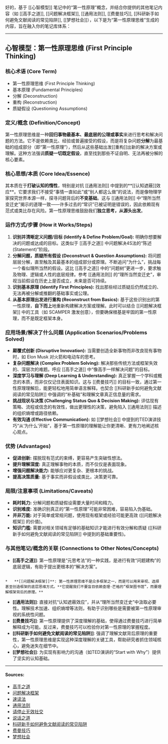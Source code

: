 好的，基于 [[心智模型]] 笔记中的“第一性原理”概念，并结合你提供的其他笔记内容（如 [[高手之道]], [[问题解决框架]], [[通用法则]], [[费曼技巧]], [[科研新手如何避免文献阅读的常见陷阱]], [[梦想社会]]），以下是为“第一性原理思维”生成的内容，旨在融入你的笔记库体系：

---

## 心智模型：第一性原理思维 (First Principle Thinking)

### 核心术语 (Core Term)

*   第一性原理思维 (First Principle Thinking)
*   基本原理 (Fundamental Principles)
*   分解 (Deconstruction)
*   重构 (Reconstruction)
*   质疑假设 (Questioning Assumptions)

### 定义/概念 (Definition/Concept)

第一性原理思维是一种**回归事物最基本、最底层的公理或事实**来进行思考和解决问题的方法。它不是依赖类比、经验或普遍接受的假设，而是将复杂问题**分解**为最基础的组成部分（即“第一性原理”），然后从这些基础出发[[重构]]出新的解决方案或理解。这种方法强调**质疑一切既定假设**，直至找到那些不证自明、无法再被分解的核心要素。

### 核心思想/本质 (Core Idea/Essence)

其本质在于**打破认知的惰性**，特别是对抗 [[通用法则]] 中提到的**[[认知遮蔽]]效应**。它要求我们不接受“事情一直如此”或“别人都这么做”的说法，而是像物理学家探究世界本源一样，探寻问题背后的**不变基础**。这与 [[通用法则]] 中“理所当然变迁史”揭示的道理一致——许多过去的“常识”已被证明是错误的，因此依赖现有范式或类比存在风险。第一性原理思维鼓励我们**独立思考，从源头出发**。

### 运作方式/步骤 (How it Works/Steps)

1.  **识别并清晰定义问题/目标 (Identify & Define Problem/Goal):** 明确你想要解决的问题或达成的目标。这类似于 [[高手之道]] 中问题解决4S法的“陈述 (Statement)”阶段。
2.  **分解问题，质疑所有假设 (Deconstruct & Question Assumptions):** 将问题层层分解，直至触及其最基本的组成部分或原理。不断追问“为什么”，挑战每一个看似理所当然的假设。这比 [[高手之道]] 中的“问题树”更进一步，要求触及物理、逻辑或人性的底层规律。参考 [[通用法则]] 的“理所当然变迁史”，审视当前假设在历史上是否成立，未来是否可持续。
3.  **识别基本原理 (Identify First Principles):** 找出那些经过质疑后仍然成立的、无法再被分解或推翻的基础事实或公理。
4.  **从基本原理出发进行重构 (Reconstruct from Basics):** 基于这些识别出的第一性原理，**自下而上**地重新构建解决方案或理解。此时可以结合 [[问题解决框架]] 中的工具（如 SCAMPER 激发创意），但要确保根基是牢固的第一性原理，而不是既定框架本身。

### 应用场景/解决了什么问题 (Application Scenarios/Problems Solved)

*   **颠覆式创新 (Disruptive Innovation):** 当需要创造全新事物而非改良现有事物时，如 Elon Musk 对火箭和电动车的思考。
*   **复杂问题解决 (Complex Problem Solving):** 解决那些传统方法或框架失效的、深层次的难题。呼应 [[高手之道]] 中“像高手一样解决问题”的目标。
*   **深度学习与理解 (Deep Learning & Understanding):** 真正掌握一个学科或概念的本质，而非仅仅记住表面知识。这与 [[费曼技巧]] 的目标一致，通过第一性原理理解后，能更轻松地用简单语言解释。也契合 [[科研新手如何避免文献阅读的常见陷阱]] 中强调的“补基础”和理解文章真正信息量的需求。
*   **挑战现状与决策 (Challenging Status Quo & Decision Making):** 评估现有策略、流程或信念的有效性，做出更理性的决策，避免陷入 [[通用法则]] 描述的组织熵增或路径依赖。
*   **有效沟通 (Effective Communication):** 如 [[梦想社会]] 中提到的TED演讲技巧“从‘为什么’开始”，基于第一性原理的理解能让你更清晰、更有力地阐述核心观点。

### 优势 (Advantages)

*   **促进创新:** 摆脱现有范式的束缚，更容易产生突破性想法。
*   **提升理解深度:** 真正理解事物的本质，而不仅仅是表面现象。
*   **增强问题解决能力:** 能够应对更复杂、更根本的挑战。
*   **提高决策质量:** 基于事实而非假设或类比，决策更可靠。

### 局限/注意事项 (Limitations/Caveats)

*   **耗时耗力:** 分解问题和质疑假设需要大量时间和精力。
*   **识别难度:** 准确识别真正的“第一性原理”可能非常困难，容易陷入伪基础。
*   **并非万能:** 对于简单或常规问题，使用现有框架或经验可能更高效 ([[问题解决框架]] 的价值)。
*   **知识门槛:** 需要对相关领域有足够的基础知识才能进行有效分解和质疑 ([[科研新手如何避免文献阅读的常见陷阱]] 中提到的基础重要性)。

### 与其他笔记/概念的关联 (Connections to Other Notes/Concepts)

*   **[[高手之道]]**: 第一性原理是“元思考法”的一种实践，是进行有效“问题建构”的底层逻辑，有助于提出更根本的“解决方案”。
```ad-atom

*   **[[问题解决框架]]**: 第一性原理思维不是众多框架之一，而是可以用来审视、选择甚至创造框架的底层思维方式。**它提醒我们不要盲目依赖查理·芒格的“框架图书馆”，而要理解框架背后的原理。**

```

*   **[[通用法则]]**: 直接对抗“认知遮蔽效应”，并从“理所当然变迁史”中汲取必要性。理解技术加速、组织熵增等法则，有助于识别哪些是需要被第一性原理审视的系统性问题。
*   **[[费曼技巧]]**: 第一性原理提供了深度理解的基础，使得通过费曼技巧进行简单解释成为可能。反过来，费曼技巧可以检验你对第一性原理的掌握程度。
*   **[[科研新手如何避免文献阅读的常见陷阱]]**: 强调了理解文献背后原理的重要性，第一性原理思维是实现这种深度理解的关键工具，帮助研究者抓住领域核心，避免迷失在细节中。
*   **[[梦想社会]]**: 为实现有影响力的沟通（如TED演讲的“Start with Why”）提供了坚实的认知基础。

---

#### Sources:
- [高手之道](obsidian://open?vault=obsidianDoc&file=%E9%AB%98%E6%89%8B%E4%B9%8B%E9%81%93)
- [问题解决框架](obsidian://open?vault=obsidianDoc&file=%E9%97%AE%E9%A2%98%E8%A7%A3%E5%86%B3%E6%A1%86%E6%9E%B6)
- [速读法](obsidian://open?vault=obsidianDoc&file=%E9%80%9F%E8%AF%BB%E6%B3%95)
- [通用法则](obsidian://open?vault=obsidianDoc&file=%E9%80%9A%E7%94%A8%E6%B3%95%E5%88%99)
- [请停止无效社交](obsidian://open?vault=obsidianDoc&file=%E8%AF%B7%E5%81%9C%E6%AD%A2%E6%97%A0%E6%95%88%E7%A4%BE%E4%BA%A4)
- [说话之道](obsidian://open?vault=obsidianDoc&file=%E8%AF%B4%E8%AF%9D%E4%B9%8B%E9%81%93)
- [科研新手如何避免文献阅读的常见陷阱](obsidian://open?vault=obsidianDoc&file=%E7%A7%91%E7%A0%94%E6%96%B0%E6%89%8B%E5%A6%82%E4%BD%95%E9%81%BF%E5%85%8D%E6%96%87%E7%8C%AE%E9%98%85%E8%AF%BB%E7%9A%84%E5%B8%B8%E8%A7%81%E9%99%B7%E9%98%B1)
- [费曼技巧](obsidian://open?vault=obsidianDoc&file=%E8%B4%B9%E6%9B%BC%E6%8A%80%E5%B7%A7)
- [梦想社会](obsidian://open?vault=obsidianDoc&file=%E6%A2%A6%E6%83%B3%E7%A4%BE%E4%BC%9A)